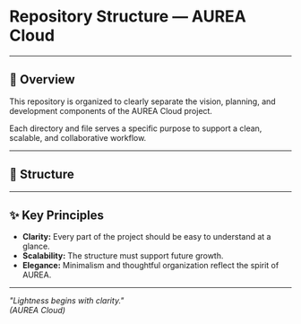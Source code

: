 # Repository Structure — AUREA Cloud

---

## 🌿 Overview

This repository is organized to clearly separate the vision, planning, and development components of the AUREA Cloud project.

Each directory and file serves a specific purpose to support a clean, scalable, and collaborative workflow.

---

## 📁 Structure

---

## ✨ Key Principles

- **Clarity:** Every part of the project should be easy to understand at a glance.
- **Scalability:** The structure must support future growth.
- **Elegance:** Minimalism and thoughtful organization reflect the spirit of AUREA.

---

_"Lightness begins with clarity."_  
*(AUREA Cloud)*
